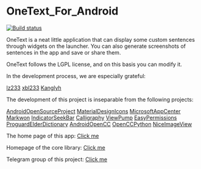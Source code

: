 # OneText_For_Android

[![Build status](https://build.appcenter.ms/v0.1/apps/6d358730-5a0b-4b13-a785-949b4ac6a5fb/branches/master/badge)](https://appcenter.ms)

OneText is a neat little application that can display some custom sentences through widgets on the launcher. You can also generate screenshots of sentences in the app and save or share them.

OneText follows the LGPL license, and on this basis you can modify it.


In the development process, we are especially grateful:

[lz233](https://github.com/lz233) [xbl233](https://github.com/xbl233) [Kanglyh](https://github.com/kanglyh)

The development of this project is inseparable from the following projects:

[AndroidOpenSourceProject](https://source.android.com/) [MaterialDesignIcons](https://github.com/google/material-design-icons) [MicrosoftAppCenter](https://appcenter.ms) [Markwon](https://github.com/noties/Markwon) [IndicatorSeekBar](https://github.com/warkiz/IndicatorSeekBar) [Calligraphy](https://github.com/InflationX/Calligraphy) [ViewPump](https://github.com/InflationX/ViewPump) [EasyPermissions](https://github.com/googlesamples/easypermissions) [ProguardElderDictionary](https://github.com/heruoxin/proguard-elder-dictionary) [AndroidOpenCC](https://github.com/qichuan/android-opencc) [OpenCCPython](https://github.com/yichen0831/opencc-python) [NiceImageView](https://github.com/SheHuan/NiceImageView)

The home page of this app: [Click me](https://github.com/lz233/OneText_For_Android)

Homepage of the core library: [Click me](https://github.com/lz233/OneText-Library)

Telegram group of this project: [Click me](https://t.me/OneTextProject)
